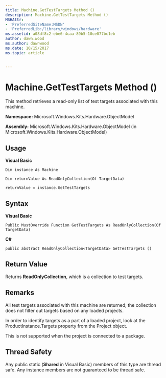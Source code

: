 ```yaml
---
title: Machine.GetTestTargets Method ()
description: Machine.GetTestTargets Method ()
MSHAttr:
- 'PreferredSiteName:MSDN'
- 'PreferredLib:/library/windows/hardware'
ms.assetid: a08df8c2-ebe6-4caa-89b5-10ce077bc1eb
author: dawn.wood
ms.author: dawnwood
ms.date: 10/15/2017
ms.topic: article


---
```


# Machine.GetTestTargets Method ()


This method retrieves a read-only list of test targets associated with this machine.

**Namespace:** Microsoft.Windows.Kits.Hardware.ObjectModel

**Assembly:** Microsoft.Windows.Kits.Hardware.ObjectModel (in Microsoft.Windows.Kits.Hardware.ObjectModel)

## <span id="Usage"></span><span id="usage"></span><span id="USAGE"></span>Usage


**Visual Basic**

`Dim instance As Machine`

`Dim returnValue As ReadOnlyCollection(Of TargetData)`

`returnValue = instance.GetTestTargets`

## <span id="Syntax"></span><span id="syntax"></span><span id="SYNTAX"></span>Syntax


**Visual Basic**

`Public MustOverride Function GetTestTargets As ReadOnlyCollection(Of TargetData)`

**C#**

`public abstract ReadOnlyCollection<TargetData> GetTestTargets ()`

## <span id="Return_Value"></span><span id="return_value"></span><span id="RETURN_VALUE"></span>Return Value


Returns **ReadOnlyCollection**, which is a collection to test targets.

## <span id="Remarks"></span><span id="remarks"></span><span id="REMARKS"></span>Remarks


All test targets associated with this machine are returned; the collection does not filter out targets based on any loaded projects.

In order to identify targets as a part of a loaded project, look at the ProductInstance.Targets property from the Project object.

This is not supported when the project is connected to a package.

## <span id="Thread_Safety"></span><span id="thread_safety"></span><span id="THREAD_SAFETY"></span>Thread Safety


Any public static (**Shared** in Visual Basic) members of this type are thread safe. Any instance members are not guaranteed to be thread safe.

 

 






